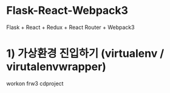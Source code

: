 # Flask-React-Webpack3
Flask + React + Redux + React Router + Webpack3

# 1) 가상환경 진입하기 (virtualenv / virutalenvwrapper)
workon frw3
cdproject
